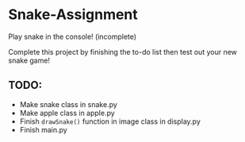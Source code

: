 # Snake-Assignment
Play snake in the console! (incomplete)

Complete this project by finishing the to-do list then test out your new snake game!


## TODO:
 - Make snake class in snake.py
 - Make apple class in apple.py
 - Finish `drawSnake()` function in image class in display.py
 - Finish main.py
